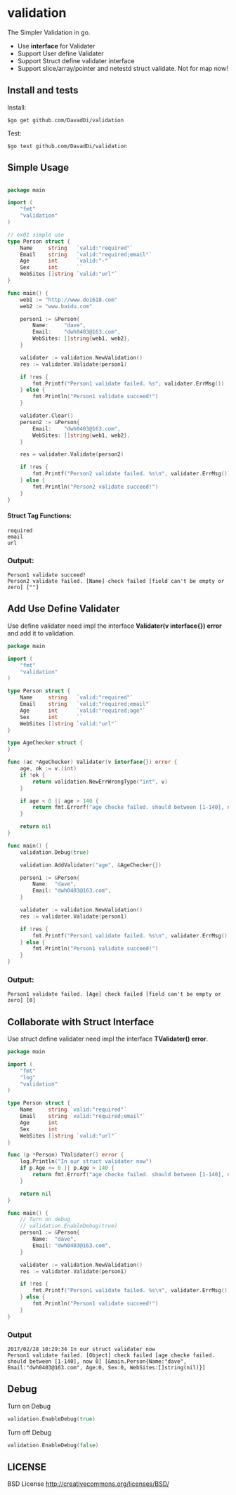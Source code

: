 validation
=====================
 
The Simpler Validation in go. 

* Use **interface** for Validater
* Support User define Validater
* Support Struct define validater interface
* Support slice/array/pointer and netestd struct validate. Not for map now!


## Install and tests

Install:

```
$go get github.com/DavadDi/validation
```

Test:

```
$go test github.com/DavadDi/validation
```


## Simple Usage

```go

package main

import (
	"fmt"
	"validation"
)

// ex01 simple use
type Person struct {
	Name     string   `valid:"required"`
	Email    string   `valid:"required;email"`
	Age      int      `valid:"-"`
	Sex      int      ``
	WebSites []string `valid:"url"`
}

func main() {
	web1 := "http://www.do1618.com"
	web2 := "www.baidu.com"

	person1 := &Person{
		Name:     "dave",
		Email:    "dwh0403@163.com",
		WebSites: []string{web1, web2},
	}

	validater := validation.NewValidation()
	res := validater.Validate(person1)

	if !res {
		fmt.Printf("Person1 validate failed. %s", validater.ErrMsg())
	} else {
		fmt.Println("Person1 validate succeed!")
	}

	validater.Clear()
	person2 := &Person{
		Email:    "dwh0403@163.com",
		WebSites: []string{web1, web2},
	}

	res = validater.Validate(person2)

	if !res {
		fmt.Printf("Person2 validate failed. %s\n", validater.ErrMsg())
	} else {
		fmt.Println("Person2 validate succeed!")
	}
}
```

#### Struct Tag Functions:
	required
	email
	url

### Output:
	Person1 validate succeed!
	Person2 validate failed. [Name] check failed [field can't be empty or zero] [""]

## Add Use Define Validater

Use define validater need impl the interface **Validater(v interface{}) error** and add it to validation.

```go
package main

import (
	"fmt"
	"validation"
)

type Person struct {
	Name     string   `valid:"required"`
	Email    string   `valid:"required;email"`
	Age      int      `valid:"required;age"`
	Sex      int      ``
	WebSites []string `valid:"url"`
}

type AgeChecker struct {
}

func (ac *AgeChecker) Validater(v interface{}) error {
	age, ok := v.(int)
	if !ok {
		return validation.NewErrWrongType("int", v)
	}

	if age < 0 || age > 140 {
		return fmt.Errorf("age checke failed. should between [1-140], now %d", age)
	}

	return nil
}

func main() {
	validation.Debug(true)

	validation.AddValidater("age", &AgeChecker{})

	person1 := &Person{
		Name:  "dave",
		Email: "dwh0403@163.com",
	}

	validater := validation.NewValidation()
	res := validater.Validate(person1)

	if !res {
		fmt.Printf("Person1 validate failed. %s\n", validater.ErrMsg())
	} else {
		fmt.Println("Person1 validate succeed!")
	}
}
```

### Output:

	Person1 validate failed. [Age] check failed [field can't be empty or zero] [0]

## Collaborate with Struct Interface
Use struct define validater need impl the interface **TValidater() error**.
```go
package main

import (
	"fmt"
	"log"
	"validation"
)

type Person struct {
	Name     string `valid:"required"`
	Email    string `valid:"required;email"`
	Age      int
	Sex      int
	WebSites []string `valid:"url"`
}

func (p *Person) TValidater() error {
	log.Println("In our struct validater now")
	if p.Age <= 0 || p.Age > 140 {
		return fmt.Errorf("age checke failed. should between [1-140], now %d", p.Age)
	}

	return nil
}

func main() {
	// Turn on debug
	// validation.EnableDebug(true)
	person1 := &Person{
		Name:  "dave",
		Email: "dwh0403@163.com",
	}

	validater := validation.NewValidation()
	res := validater.Validate(person1)

	if !res {
		fmt.Printf("Person1 validate failed. %s\n", validater.ErrMsg())
	} else {
		fmt.Println("Person1 validate succeed!")
	}
}

```

### Output

	2017/02/28 10:29:34 In our struct validater now
	Person1 validate failed. [Object] check failed [age checke failed. should between [1-140], now 0] [&main.Person{Name:"dave", Email:"dwh0403@163.com", Age:0, Sex:0, WebSites:[]string(nil)}]

## Debug

Turn on Debug

```go
validation.EnableDebug(true)
```

Turn off Debug

```go
validation.EnableDebug(false)
```

## LICENSE

BSD License http://creativecommons.org/licenses/BSD/

